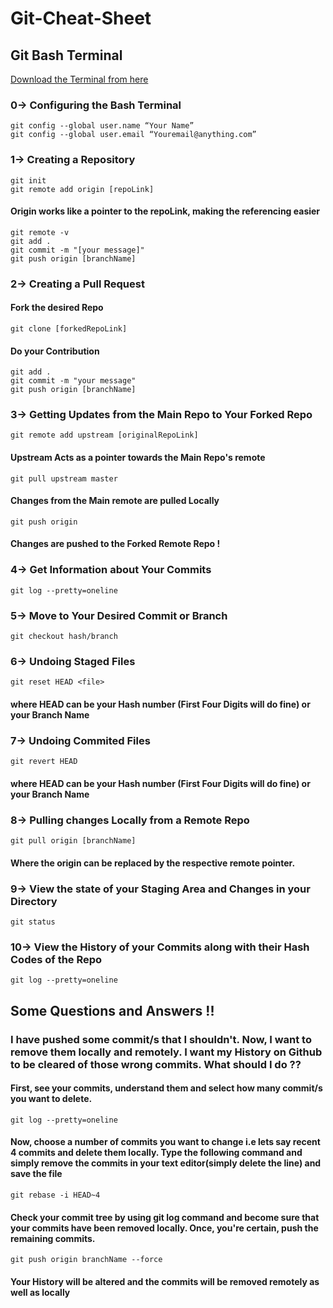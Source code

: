 # Git-Cheat-Sheet
## Git Bash Terminal  
[Download the Terminal from here](https://git-scm.com/downloads)  

### 0-> Configuring the Bash Terminal
`git config --global user.name “Your Name”`    
`git config --global user.email “Youremail@anything.com”`    
### 1-> Creating a Repository
`git init  `     
`git remote add origin [repoLink]   `  
#### Origin works like a pointer to the repoLink, making the referencing easier 
`git remote -v  `   
`git add .   `  
`git commit -m "[your message]"  `   
`git push origin [branchName]  `  
 ### 2-> Creating a Pull Request
#### Fork the desired Repo    
`git clone [forkedRepoLink]`    
#### Do your Contribution  
`git add .`  
`git commit -m "your message"`  
`git push origin [branchName]`  
### 3-> Getting Updates from the Main Repo to Your Forked Repo  
`git remote add upstream [originalRepoLink]`  
#### Upstream Acts as a pointer towards the Main Repo's remote  
`git pull upstream master`  
#### Changes from the Main remote are pulled Locally  
`git push origin`    
#### Changes are pushed to the Forked Remote Repo !  
### 4-> Get Information about Your Commits
`git log --pretty=oneline`  
### 5-> Move to Your Desired Commit or Branch
`git checkout hash/branch` 
### 6-> Undoing Staged Files
`git reset HEAD <file>`  
#### where HEAD can be your Hash number (First Four Digits will do fine) or your Branch Name  
### 7-> Undoing Commited Files
`git revert HEAD`  
####  where HEAD can be your Hash number (First Four Digits will do fine) or your Branch Name  
### 8-> Pulling changes Locally from a Remote Repo
`git pull origin [branchName]`  
#### Where the origin can be replaced by the respective remote pointer.  
### 9-> View the state of your Staging Area and Changes in your Directory
`git status`    
### 10-> View the History of your Commits along with their Hash Codes of the Repo  
`git log --pretty=oneline`  
## Some Questions and Answers !!
### I have pushed some commit/s that I shouldn't. Now, I want to remove them locally and remotely. I want my History on Github to be cleared of those wrong commits. What should I do ??  
#### First, see your commits, understand them and select how many commit/s you want to delete.  
`git log --pretty=oneline`    
#### Now, choose a number of commits you want to change i.e lets say recent 4 commits and delete them locally. Type the following command and simply remove the commits in your text editor(simply delete the line) and save the file  
`git rebase -i HEAD~4`    
#### Check your commit tree by using git log command and become sure that your commits have been removed locally. Once, you're certain, push the remaining commits.
`git push origin branchName --force`  
#### Your History will be altered and the commits will be removed remotely as well as locally      
  

  

 
